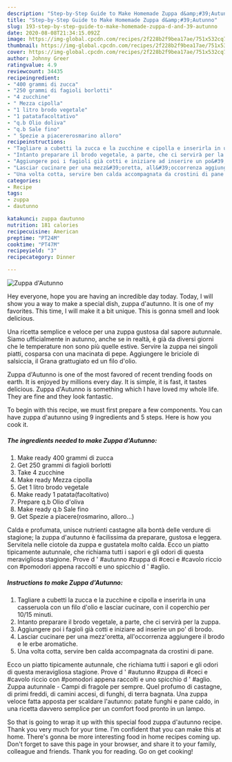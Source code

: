 ```yaml
---
description: "Step-by-Step Guide to Make Homemade Zuppa d&amp;#39;Autunno"
title: "Step-by-Step Guide to Make Homemade Zuppa d&amp;#39;Autunno"
slug: 193-step-by-step-guide-to-make-homemade-zuppa-d-and-39-autunno
date: 2020-08-08T21:34:15.092Z
image: https://img-global.cpcdn.com/recipes/2f228b2f9bea17ae/751x532cq70/zuppa-dautunno-recipe-main-photo.jpg
thumbnail: https://img-global.cpcdn.com/recipes/2f228b2f9bea17ae/751x532cq70/zuppa-dautunno-recipe-main-photo.jpg
cover: https://img-global.cpcdn.com/recipes/2f228b2f9bea17ae/751x532cq70/zuppa-dautunno-recipe-main-photo.jpg
author: Johnny Greer
ratingvalue: 4.9
reviewcount: 34435
recipeingredient:
- "400 grammi di zucca"
- "250 grammi di fagioli borlotti"
- "4 zucchine"
- " Mezza cipolla"
- "1 litro brodo vegetale"
- "1 patatafacoltativo"
- "q.b Olio doliva"
- "q.b Sale fino"
- " Spezie a piacererosmarino alloro"
recipeinstructions:
- "Tagliare a cubetti la zucca e la zucchine e cipolla e inserirla in una casseruola con un filo d&#39;olio e lasciar cucinare, con il coperchio per 10/15 minuti."
- "Intanto preparare il brodo vegetale, a parte, che ci servirà per la zuppa."
- "Aggiungere poi i fagioli già cotti e iniziare ad inserire un po&#39; di brodo."
- "Lasciar cucinare per una mezz&#39;oretta, all&#39;occorrenza aggiungere il brodo e le erbe aromatiche."
- "Una volta cotta, servire ben calda accompagnata da crostini di pane."
categories:
- Recipe
tags:
- zuppa
- dautunno

katakunci: zuppa dautunno 
nutrition: 181 calories
recipecuisine: American
preptime: "PT24M"
cooktime: "PT47M"
recipeyield: "3"
recipecategory: Dinner

---
```



![Zuppa d&#39;Autunno](https://img-global.cpcdn.com/recipes/2f228b2f9bea17ae/751x532cq70/zuppa-dautunno-recipe-main-photo.jpg)

Hey everyone, hope you are having an incredible day today. Today, I will show you a way to make a special dish, zuppa d&#39;autunno. It is one of my favorites. This time, I will make it a bit unique. This is gonna smell and look delicious.

Una ricetta semplice e veloce per una zuppa gustosa dal sapore autunnale. Siamo ufficialmente in autunno, anche se in realtà, è già da diversi giorni che le temperature non sono più quelle estive. Servire la zuppa nei singoli piatti, cosparsa con una macinata di pepe. Aggiungere le briciole di salsiccia, il Grana grattugiato ed un filo d&#39;olio.

Zuppa d&#39;Autunno is one of the most favored of recent trending foods on earth. It is enjoyed by millions every day. It is simple, it is fast, it tastes delicious. Zuppa d&#39;Autunno is something which I have loved my whole life. They are fine and they look fantastic.


To begin with this recipe, we must first prepare a few components. You can have zuppa d&#39;autunno using 9 ingredients and 5 steps. Here is how you cook it.

<!--inarticleads1-->

##### The ingredients needed to make Zuppa d&#39;Autunno:

1. Make ready 400 grammi di zucca
1. Get 250 grammi di fagioli borlotti
1. Take 4 zucchine
1. Make ready  Mezza cipolla
1. Get 1 litro brodo vegetale
1. Make ready 1 patata(facoltativo)
1. Prepare q.b Olio d&#39;oliva
1. Make ready q.b Sale fino
1. Get  Spezie a piacere(rosmarino, alloro...)


Calda e profumata, unisce nutrienti castagne alla bontà delle verdure di stagione; la zuppa d&#39;autunno è facilissima da preparare, gustosa e leggera. Servitela nelle ciotole da zuppa e gustatela molto calda. Ecco un piatto tipicamente autunnale, che richiama tutti i sapori e gli odori di questa meravigliosa stagione. Prove d &#39; #autunno #zuppa di #ceci e #cavolo riccio con #pomodori appena raccolti e uno spicchio d &#39; #aglio. 

<!--inarticleads2-->

##### Instructions to make Zuppa d&#39;Autunno:

1. Tagliare a cubetti la zucca e la zucchine e cipolla e inserirla in una casseruola con un filo d&#39;olio e lasciar cucinare, con il coperchio per 10/15 minuti.
1. Intanto preparare il brodo vegetale, a parte, che ci servirà per la zuppa.
1. Aggiungere poi i fagioli già cotti e iniziare ad inserire un po&#39; di brodo.
1. Lasciar cucinare per una mezz&#39;oretta, all&#39;occorrenza aggiungere il brodo e le erbe aromatiche.
1. Una volta cotta, servire ben calda accompagnata da crostini di pane.


Ecco un piatto tipicamente autunnale, che richiama tutti i sapori e gli odori di questa meravigliosa stagione. Prove d &#39; #autunno #zuppa di #ceci e #cavolo riccio con #pomodori appena raccolti e uno spicchio d &#39; #aglio. Zuppa autunnale - Campi di fragole per sempre. Quel profumo di castagne, di primi freddi, di camini accesi, di funghi, di terra bagnata. Una zuppa veloce fatta apposta per scaldare l&#39;autunno: patate funghi e pane caldo, in una ricetta davvero semplice per un comfort food pronto in un lampo. 

So that is going to wrap it up with this special food zuppa d&#39;autunno recipe. Thank you very much for your time. I'm confident that you can make this at home. There's gonna be more interesting food in home recipes coming up. Don't forget to save this page in your browser, and share it to your family, colleague and friends. Thank you for reading. Go on get cooking!
